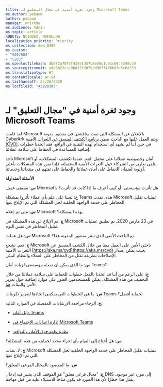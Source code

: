 ```yaml
---
title: وجود ثغرة أمنية في مجال التعليق لـ Microsoft Teams
ms.author: pebaum
author: pebaum
manager: mnirkhe
ms.audience: Admin
ms.topic: article
ROBOTS: NOINDEX, NOFOLLOW
localization_priority: Priority
ms.collection: Adm_O365
ms.custom:
- "9002884"
- "5503"
ms.openlocfilehash: db9f2a7879f434e1d57b8e56c1ce1c64c4348cd0
ms.sourcegitcommit: a9e6b2fcce8bd12fd079ed967f426b67d5c6d239
ms.translationtype: HT
ms.contentlocale: ar-SA
ms.lasthandoff: 04/28/2020
ms.locfileid: "43928305"
---
```

# <a name="microsoft-teams-dangling-domain-vulnerability"></a>وجود ثغرة أمنية في "مجال التعليق" لـ Microsoft Teams

لقد قامت Microsoft بالإعلان عن المشكلة التي تمت مناقشتها في منشور مدونة CyberArk ويتم العمل عليها مع الباحث ضمن [برنامج الكشف المنسق عن الثغرات الأمنية (CVD)](https://aka.ms/cvd). في حين أننا لم نشهد أي استخدام لهذه التقنية في الواقع، فقد اتخذنا خطوات إضافية للمساعدة في الحفاظ على سلامة عملائنا.

تأخذ Microsoft أمان وخصوصية عملائنا على محمل الجد. عندما نكتشف المشكلات، أو نتلقى تقارير من الشركاء حول الثغرات الأمنية المحتملة، فإننا نفرز هذه المشكلات بأعلى أولوية لضمان الحفاظ على أمان عملائنا والحفاظ على ثقتهم في منتجاتنا وخدماتنا.

**الأسئلة المتداولة**

**س**: بصفتي عميل Microsoft، هل تأثرت مؤسستي، أو كيف أعرف ما إذا كانت قد تأثرت؟

**ج**: لسنا على علم بأي عملاء تأثروا بمشكلة Teams هذه. نفذت Microsoft عمليات تقليل المخاطر على خدمة الواجهة الخلفية لحل المشكلة التي تم الإبلاغ عنها.

**س**: متى تم إعلام Microsoft بهذه المشكلة؟

**ج**: تم الإبلاغ عن هذه المشكلة في Microsoft في 23 مارس 2020. تم تطبيق عمليات تقليل المخاطر في نفس اليوم.

**س**: هل عملت Microsoft مع الباحث الأمني الذي نشر منشور المدونة هذا؟

**ج**: نعم. تشجع Microsoft باحثي الأمن على العمل معنا من خلال الكشف المنسق عن الثغرات الأمنية [https://aka.ms/cvd](https://aka.ms/cvd) بحيث يمكن إصدار الإصلاحات بطريقة تقلل من المخاطر على العملاء والنظام البيئي.  

**س**: ما الذي يمكن أن تفعله مؤسستي لزيادة أمان Teams؟  

**ج**: على الرغم من أننا قد اتخذنا بالفعل خطوات للحفاظ على سلامة عملائنا من خلال التخفيف من هذه المشكلة، يمكن للمستخدمين العثور على موارد إضافية حول تعزيز الأمن والبيئات [هنا](https://www.microsoft.com/microsoft-365/blog/2020/04/06/it-professionals-privacy-security-microsoft-teams/).  

**س**: ما هي الخطوات التي يمكنني اتخاذها لتعزيز تكوينات Teams لحماية أفضل؟

**ج**: الرجاء مراجعة الإرشادات المفصلة في الموارد التالية: 

- [دليل أمان Teams](https://docs.microsoft.com/microsoftteams/teams-security-guide)

- [إدارة إعدادات الاجتماع في Microsoft Teams](https://docs.microsoft.com/microsoftteams/meeting-settings-in-teams)

- [نظرة عامة حول الأمان والتوافق](https://docs.microsoft.com/microsoftteams/security-compliance-overview)

**س**: هل أحتاج إلى القيام بأي إجراء محدد لحمايته من هذه المشكلة؟

**ج**: لا. نفذت Microsoft عمليات تقليل المخاطر على خدمة الواجهة الخلفية لحل المشكلة التي تم الإبلاغ عنها.

**س**: ما المقصود بالمجال الفرعي المعلق؟

**ج**: "مجال فرعي معلق" هو الموقف الذي يشير فيه إدخال DNS إلى مورد غير موجود.  يمثل هذا خطرًا لأن هذا المورد قد يكون متاحاً للاستيلاء عليه من قبل مهاجم.
